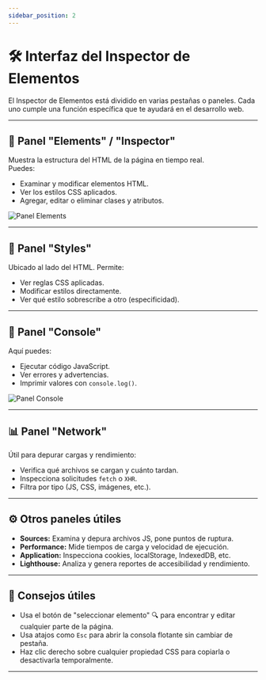 ```yaml
---
sidebar_position: 2
---
```


# 🛠️ Interfaz del Inspector de Elementos

El Inspector de Elementos está dividido en varias pestañas o paneles. Cada uno cumple una función específica que te ayudará en el desarrollo web.

---

## 🧱 Panel "Elements" / "Inspector"

Muestra la estructura del HTML de la página en tiempo real.  
Puedes:

- Examinar y modificar elementos HTML.
- Ver los estilos CSS aplicados.
- Agregar, editar o eliminar clases y atributos.

![Panel Elements](/img/panel_elements.png)

---

## 🎨 Panel "Styles"

Ubicado al lado del HTML. Permite:

- Ver reglas CSS aplicadas.
- Modificar estilos directamente.
- Ver qué estilo sobrescribe a otro (especificidad).

---

## 🧪 Panel "Console"

Aquí puedes:

- Ejecutar código JavaScript.
- Ver errores y advertencias.
- Imprimir valores con `console.log()`.

![Panel Console](/img/panel_console.png)

---

## 📊 Panel "Network"

Útil para depurar cargas y rendimiento:

- Verifica qué archivos se cargan y cuánto tardan.
- Inspecciona solicitudes `fetch` o `XHR`.
- Filtra por tipo (JS, CSS, imágenes, etc.).

---

## ⚙️ Otros paneles útiles

- **Sources:** Examina y depura archivos JS, pone puntos de ruptura.
- **Performance:** Mide tiempos de carga y velocidad de ejecución.
- **Application:** Inspecciona cookies, localStorage, IndexedDB, etc.
- **Lighthouse:** Analiza y genera reportes de accesibilidad y rendimiento.

---

## 📝 Consejos útiles

- Usa el botón de "seleccionar elemento" 🔍 para encontrar y editar cualquier parte de la página.
- Usa atajos como `Esc` para abrir la consola flotante sin cambiar de pestaña.
- Haz clic derecho sobre cualquier propiedad CSS para copiarla o desactivarla temporalmente.

---

